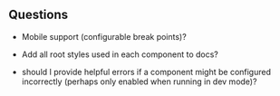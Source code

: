 ## Questions
- Mobile support (configurable break points)?
- Add all root styles used in each component to docs?

- should I provide helpful errors if a component might be configured incorrectly (perhaps only enabled when running in dev mode)?
